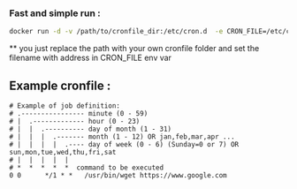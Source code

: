 ### Fast and simple run :

```sh
docker run -d -v /path/to/cronfile_dir:/etc/cron.d  -e CRON_FILE=/etc/cron.d/cronfile -e LANG=C.UTF-8 --restart always --name crontab  h0perium/mycrontab
```

** you just replace the path with your own cronfile folder and set the filename with address in CRON_FILE env var 

## Example cronfile :

```
# Example of job definition:
# .---------------- minute (0 - 59)
# |  .------------- hour (0 - 23)
# |  |  .---------- day of month (1 - 31)
# |  |  |  .------- month (1 - 12) OR jan,feb,mar,apr ...
# |  |  |  |  .---- day of week (0 - 6) (Sunday=0 or 7) OR sun,mon,tue,wed,thu,fri,sat
# |  |  |  |  |
# *  *  *  *  *  command to be executed
0 0      */1 * *   /usr/bin/wget https://www.google.com

```
